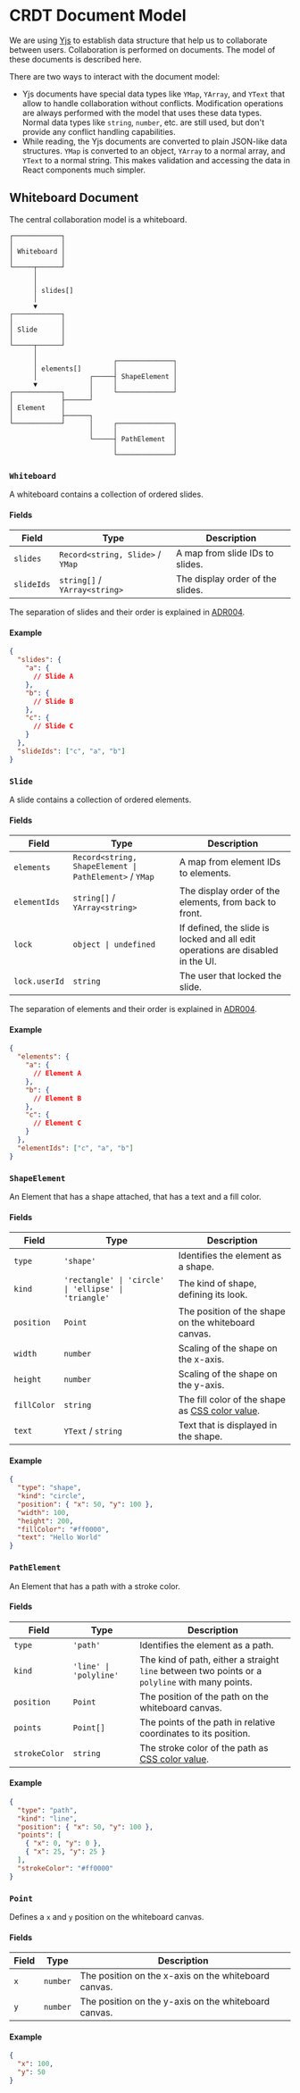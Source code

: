 # CRDT Document Model

We are using [Yjs][adr004] to establish data structure that help us to collaborate between users.
Collaboration is performed on documents.
The model of these documents is described here.

There are two ways to interact with the document model:

- Yjs documents have special data types like `YMap`, `YArray`, and `YText` that allow to handle collaboration without conflicts.
  Modification operations are always performed with the model that uses these data types.
  Normal data types like `string`, `number`, etc. are still used, but don't provide any conflict handling capabilities.
- While reading, the Yjs documents are converted to plain JSON-like data structures.
  `YMap` is converted to an object, `YArray` to a normal array, and `YText` to a normal string.
  This makes validation and accessing the data in React components much simpler.

## Whiteboard Document

The central collaboration model is a whiteboard.

```
┌────────────┐
│            │
│ Whiteboard │
│            │
└─────┬──────┘
      │
      │
      │ slides[]
      │
      ▼
┌────────────┐
│            │
│ Slide      │
│            │
└─────┬──────┘
      │
      │                   ┌──────────────┐
      │ elements[]        │              │
      │             ┌─────┤ ShapeElement │
      ▼             │     │              │
┌────────────┐      │     └──────────────┘
│            ├──────┘
│ Element    │
│            ├──────┐
└────────────┘      │     ┌──────────────┐
                    │     │              │
                    └─────┤ PathElement  │
                          │              │
                          └──────────────┘
```

### `Whiteboard`

A whiteboard contains a collection of ordered slides.

#### Fields

| Field      | Type                             | Description                      |
| ---------- | -------------------------------- | -------------------------------- |
| `slides`   | `Record<string, Slide>` / `YMap` | A map from slide IDs to slides.  |
| `slideIds` | `string[]` / `YArray<string>`    | The display order of the slides. |

The separation of slides and their order is explained in [ADR004][adr004].

#### Example

```json
{
  "slides": {
    "a": {
      // Slide A
    },
    "b": {
      // Slide B
    },
    "c": {
      // Slide C
    }
  },
  "slideIds": ["c", "a", "b"]
}
```

### `Slide`

A slide contains a collection of ordered elements.

#### Fields

| Field         | Type                                                   | Description                                                                     |
| ------------- | ------------------------------------------------------ | ------------------------------------------------------------------------------- |
| `elements`    | `Record<string, ShapeElement \| PathElement>` / `YMap` | A map from element IDs to elements.                                             |
| `elementIds`  | `string[]` / `YArray<string>`                          | The display order of the elements, from back to front.                          |
| `lock`        | `object \| undefined`                                  | If defined, the slide is locked and all edit operations are disabled in the UI. |
| `lock.userId` | `string`                                               | The user that locked the slide.                                                 |

The separation of elements and their order is explained in [ADR004][adr004].

#### Example

```json
{
  "elements": {
    "a": {
      // Element A
    },
    "b": {
      // Element B
    },
    "c": {
      // Element C
    }
  },
  "elementIds": ["c", "a", "b"]
}
```

### `ShapeElement`

An Element that has a shape attached, that has a text and a fill color.

#### Fields

| Field       | Type                                                 | Description                                                 |
| ----------- | ---------------------------------------------------- | ----------------------------------------------------------- |
| `type`      | `'shape'`                                            | Identifies the element as a shape.                          |
| `kind`      | `'rectangle' \| 'circle' \| 'ellipse' \| 'triangle'` | The kind of shape, defining its look.                       |
| `position`  | `Point`                                              | The position of the shape on the whiteboard canvas.         |
| `width`     | `number`                                             | Scaling of the shape on the x-axis.                         |
| `height`    | `number`                                             | Scaling of the shape on the y-axis.                         |
| `fillColor` | `string`                                             | The fill color of the shape as [CSS color value][csscolor]. |
| `text`      | `YText` / `string`                                   | Text that is displayed in the shape.                        |

#### Example

```json
{
  "type": "shape",
  "kind": "circle",
  "position": { "x": 50, "y": 100 },
  "width": 100,
  "height": 200,
  "fillColor": "#ff0000",
  "text": "Hello World"
}
```

### `PathElement`

An Element that has a path with a stroke color.

#### Fields

| Field         | Type                   | Description                                                                                     |
| ------------- | ---------------------- | ----------------------------------------------------------------------------------------------- |
| `type`        | `'path'`               | Identifies the element as a path.                                                               |
| `kind`        | `'line' \| 'polyline'` | The kind of path, either a straight `line` between two points or a `polyline` with many points. |
| `position`    | `Point`                | The position of the path on the whiteboard canvas.                                              |
| `points`      | `Point[]`              | The points of the path in relative coordinates to its position.                                 |
| `strokeColor` | `string`               | The stroke color of the path as [CSS color value][csscolor].                                    |

#### Example

```json
{
  "type": "path",
  "kind": "line",
  "position": { "x": 50, "y": 100 },
  "points": [
    { "x": 0, "y": 0 },
    { "x": 25, "y": 25 }
  ],
  "strokeColor": "#ff0000"
}
```

### `Point`

Defines a `x` and `y` position on the whiteboard canvas.

#### Fields

| Field | Type     | Description                                          |
| ----- | -------- | ---------------------------------------------------- |
| `x`   | `number` | The position on the x-axis on the whiteboard canvas. |
| `y`   | `number` | The position on the y-axis on the whiteboard canvas. |

#### Example

```json
{
  "x": 100,
  "y": 50
}
```

[adr004]: ../adrs/adr004-using-yjs-as-a-crdt-implementation.md
[csscolor]: https://developer.mozilla.org/en-US/docs/Web/CSS/color_value
